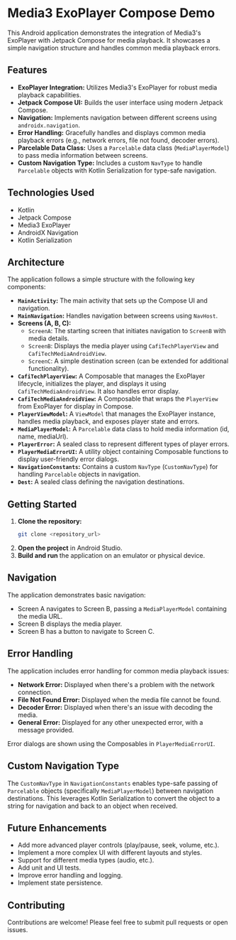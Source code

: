 # Media3 ExoPlayer Compose Demo

This Android application demonstrates the integration of Media3's ExoPlayer with Jetpack Compose for media playback. It showcases a simple navigation structure and handles common media playback errors.

## Features

* **ExoPlayer Integration:** Utilizes Media3's ExoPlayer for robust media playback capabilities.
* **Jetpack Compose UI:** Builds the user interface using modern Jetpack Compose.
* **Navigation:** Implements navigation between different screens using `androidx.navigation`.
* **Error Handling:** Gracefully handles and displays common media playback errors (e.g., network errors, file not found, decoder errors).
* **Parcelable Data Class:** Uses a `Parcelable` data class (`MediaPlayerModel`) to pass media information between screens.
* **Custom Navigation Type:** Includes a custom `NavType` to handle `Parcelable` objects with Kotlin Serialization for type-safe navigation.

## Technologies Used

* Kotlin
* Jetpack Compose
* Media3 ExoPlayer
* AndroidX Navigation
* Kotlin Serialization

## Architecture

The application follows a simple structure with the following key components:

* **`MainActivity`:** The main activity that sets up the Compose UI and navigation.
* **`MainNavigation`:** Handles navigation between screens using `NavHost`.
* **Screens (A, B, C):**
    * `ScreenA`:  The starting screen that initiates navigation to `ScreenB` with media details.
    * `ScreenB`:  Displays the media player using `CafiTechPlayerView` and `CafiTechMediaAndroidView`.
    * `ScreenC`:  A simple destination screen (can be extended for additional functionality).
* **`CafiTechPlayerView`:** A Composable that manages the ExoPlayer lifecycle, initializes the player, and displays it using `CafiTechMediaAndroidView`. It also handles error display.
* **`CafiTechMediaAndroidView`:** A Composable that wraps the `PlayerView` from ExoPlayer for display in Compose.
* **`PlayerViewModel`:** A `ViewModel` that manages the ExoPlayer instance, handles media playback, and exposes player state and errors.
* **`MediaPlayerModel`:** A `Parcelable` data class to hold media information (id, name, mediaUrl).
* **`PlayerError`:** A sealed class to represent different types of player errors.
* **`PlayerMediaErrorUI`:** A utility object containing Composable functions to display user-friendly error dialogs.
* **`NavigationConstants`:** Contains a custom `NavType` (`CustomNavType`) for handling `Parcelable` objects in navigation.
* **`Dest`:** A sealed class defining the navigation destinations.

## Getting Started

1.  **Clone the repository:**
    ```bash
    git clone <repository_url>
    ```
2.  **Open the project** in Android Studio.
3.  **Build and run** the application on an emulator or physical device.

## Navigation

The application demonstrates basic navigation:

* Screen A navigates to Screen B, passing a `MediaPlayerModel` containing the media URL.
* Screen B displays the media player.
* Screen B has a button to navigate to Screen C.

## Error Handling

The application includes error handling for common media playback issues:

* **Network Error:** Displayed when there's a problem with the network connection.
* **File Not Found Error:** Displayed when the media file cannot be found.
* **Decoder Error:** Displayed when there's an issue with decoding the media.
* **General Error:** Displayed for any other unexpected error, with a message provided.

Error dialogs are shown using the Composables in `PlayerMediaErrorUI`.

## Custom Navigation Type

The `CustomNavType` in `NavigationConstants` enables type-safe passing of `Parcelable` objects (specifically `MediaPlayerModel`) between navigation destinations.  This leverages Kotlin Serialization to convert the object to a string for navigation and back to an object when received.

## Future Enhancements

* Add more advanced player controls (play/pause, seek, volume, etc.).
* Implement a more complex UI with different layouts and styles.
* Support for different media types (audio, etc.).
* Add unit and UI tests.
* Improve error handling and logging.
* Implement state persistence.

## Contributing

Contributions are welcome! Please feel free to submit pull requests or open issues.
